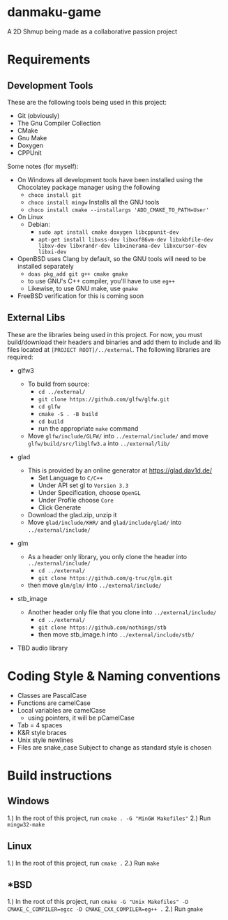 # danmaku-game

A 2D Shmup being made as a collaborative passion project

# Requirements
## Development Tools
These are the following tools being used in this project:
- Git (obviously)
- The Gnu Compiler Collection
- CMake
- Gnu Make
- Doxygen
- CPPUnit

Some notes (for myself):
- On Windows all development tools have been installed using the Chocolatey package manager using the following
  - `choco install git`
  - `choco install mingw` Installs all the GNU tools
  - `choco install cmake --installargs 'ADD_CMAKE_TO_PATH=User'`
- On Linux
  - Debian:
    - `sudo apt install cmake doxygen libcppunit-dev`
    - `apt-get install libxss-dev libxxf86vm-dev libxkbfile-dev libxv-dev libxrandr-dev libxinerama-dev libxcursor-dev libxi-dev`
- OpenBSD uses Clang by default, so the GNU tools will need to be installed separately
  - `doas pkg_add git g++ cmake gmake`
  - to use GNU's C++ compiler, you'll have to use `eg++`
  - Likewise, to use GNU make, use `gmake`
- FreeBSD verification for this is coming soon

## External Libs
These are the libraries being used in this project.
For now, you must build/download their headers and binaries
and add them to include and lib files located at `[PROJECT ROOT]/../external`.
The following libraries are required:
- glfw3
  - To build from source:
    - `cd ../external/`
    - `git clone https://github.com/glfw/glfw.git`
    - `cd glfw`
    - `cmake -S . -B build`
    - `cd build`
    - run the appropriate `make` command
  - Move `glfw/include/GLFW/` into `../external/include/` and move `glfw/build/src/libglfw3.a` into `../external/lib/`
- glad
  - This is provided by an online generator at https://glad.dav1d.de/
    - Set Language to `C/C++`
    - Under API set gl to `Version 3.3`
    - Under Specification, choose `OpenGL`
    - Under Profile choose `Core`
    - Click Generate
  - Download the glad.zip, unzip it
  - Move `glad/include/KHR/` and `glad/include/glad/` into `../external/include/`
- glm
  - As a header only library, you only clone the header into `../external/include/`
    - `cd ../external/`
    - `git clone https://github.com/g-truc/glm.git`
  - then move `glm/glm/` into `../external/include/`

- stb_image
  - Another header only file that you clone into `../external/include/`
    - `cd ../external/`
    - `git clone https://github.com/nothings/stb`
    - then move stb_image.h into `../external/include/stb/`
- TBD audio library

# Coding Style & Naming conventions
- Classes are PascalCase
- Functions are camelCase
- Local variables are camelCase
    - using pointers, it will be pCamelCase
- Tab = 4 spaces
- K&R style braces
- Unix style newlines
- Files are snake_case
Subject to change as standard style is chosen
    
# Build instructions
## Windows
1.) In the root of this project, run `cmake . -G "MinGW Makefiles"`
2.) Run `mingw32-make`

## Linux
1.) In the root of this project, run `cmake .`
2.) Run `make`

## *BSD
1.) In the root of this project, run `cmake -G "Unix Makefiles" -D CMAKE_C_COMPILER=egcc -D CMAKE_CXX_COMPILER=eg++ .`
2.) Run `gmake`
